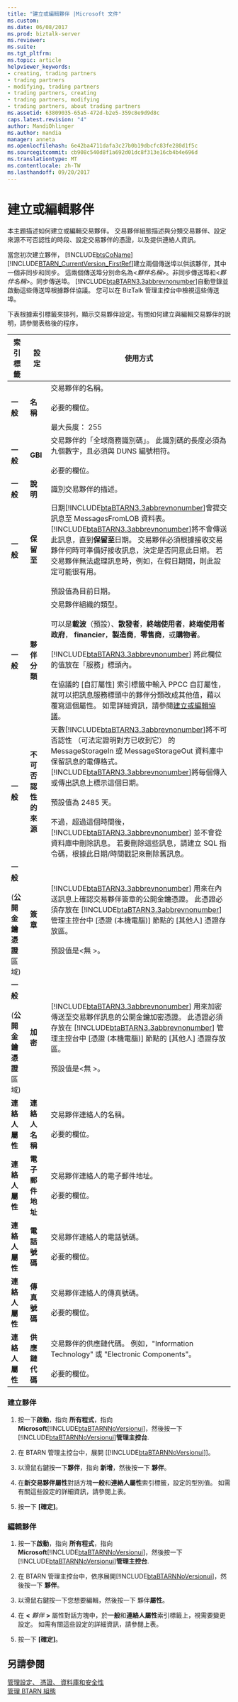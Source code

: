 ```yaml
---
title: "建立或編輯夥伴 |Microsoft 文件"
ms.custom: 
ms.date: 06/08/2017
ms.prod: biztalk-server
ms.reviewer: 
ms.suite: 
ms.tgt_pltfrm: 
ms.topic: article
helpviewer_keywords:
- creating, trading partners
- trading partners
- modifying, trading partners
- trading partners, creating
- trading partners, modifying
- trading partners, about trading partners
ms.assetid: 63809035-65a5-472d-b2e5-359c8e9d9d8c
caps.latest.revision: "4"
author: MandiOhlinger
ms.author: mandia
manager: anneta
ms.openlocfilehash: 6e42ba4711dafa3c27b0b19dbcfc83fe280d1f5c
ms.sourcegitcommit: cb908c540d8f1a692d01dc8f313e16cb4b4e696d
ms.translationtype: MT
ms.contentlocale: zh-TW
ms.lasthandoff: 09/20/2017
---
```

# <a name="creating-or-editing-a-partner"></a>建立或編輯夥伴
本主題描述如何建立或編輯交易夥伴。 交易夥伴組態描述與分類交易夥伴、設定來源不可否認性的時段、設定交易夥伴的憑證，以及提供連絡人資訊。  
  
 當您初次建立夥伴， [!INCLUDE[btsCoName](../../includes/btsconame-md.md)] [!INCLUDE[BTARN_CurrentVersion_FirstRef](../../includes/btarn-currentversion-firstref-md.md)]建立兩個傳送埠以供該夥伴，其中一個非同步和同步。 這兩個傳送埠分別命名為\<*夥伴名稱*>。非同步傳送埠和\<*夥伴名稱*>。同步傳送埠。 [!INCLUDE[btaBTARN3.3abbrevnonumber](../../includes/btabtarn3-3abbrevnonumber-md.md)]自動登錄並啟動這些傳送埠根據夥伴協議。 您可以在 BizTalk 管理主控台中檢視這些傳送埠。  
  
 下表根據索引標籤來排列，顯示交易夥伴設定。有關如何建立與編輯交易夥伴的說明，請參閱表格後的程序。  
  
|索引標籤|設定|使用方式|  
|---------|-------------|-----------|  
|**一般**|**名稱**|交易夥伴的名稱。<br /><br /> 必要的欄位。<br /><br /> 最大長度： 255|  
|**一般**|**GBI**|交易夥伴的「全球商務識別碼」。 此識別碼的長度必須為九個數字，且必須與 DUNS 編號相符。<br /><br /> 必要的欄位。|  
|**一般**|**說明**|識別交易夥伴的描述。|  
|**一般**|**保留至**|日期[!INCLUDE[btaBTARN3.3abbrevnonumber](../../includes/btabtarn3-3abbrevnonumber-md.md)]會提交訊息至 MessagesFromLOB 資料表。 [!INCLUDE[btaBTARN3.3abbrevnonumber](../../includes/btabtarn3-3abbrevnonumber-md.md)]將不會傳送此訊息，直到**保留至**日期。 交易夥伴必須根據接收交易夥伴何時可準備好接收訊息，決定是否同意此日期。 若交易夥伴無法處理訊息時，例如，在假日期間，則此設定可能很有用。<br /><br /> 預設值為目前日期。|  
|**一般**|**夥伴分類**|交易夥伴組織的類型。<br /><br /> 可以是**載波**（預設）、**散發者**，**終端使用者**，**終端使用者政府**， **financier**，**製造商**，**零售商**，或**購物者**。<br /><br /> [!INCLUDE[btaBTARN3.3abbrevnonumber](../../includes/btabtarn3-3abbrevnonumber-md.md)] 將此欄位的值放在「服務」標頭內。<br /><br /> 在協議的 [自訂屬性] 索引標籤中輸入 PPCC 自訂屬性，就可以把訊息服務標頭中的夥伴分類改成其他值，藉以覆寫這個屬性。 如需詳細資訊，請參閱[建立或編輯協議](../../adapters-and-accelerators/accelerator-rosettanet/creating-or-editing-an-agreement.md)。|  
|**一般**|**不可否認性的來源**|天數[!INCLUDE[btaBTARN3.3abbrevnonumber](../../includes/btabtarn3-3abbrevnonumber-md.md)]將不可否認性 （可法定證明對方已收到它） 的 MessageStorageIn 或 MessageStorageOut 資料庫中保留訊息的電傳格式。 [!INCLUDE[btaBTARN3.3abbrevnonumber](../../includes/btabtarn3-3abbrevnonumber-md.md)]將每個傳入或傳出訊息上標示這個日期。<br /><br /> 預設值為 2485 天。<br /><br /> 不過，超過這個時間後，[!INCLUDE[btaBTARN3.3abbrevnonumber](../../includes/btabtarn3-3abbrevnonumber-md.md)] 並不會從資料庫中刪除訊息。 若要刪除這些訊息，請建立 SQL 指令碼，根據此日期/時間戳記來刪除舊訊息。|  
|**一般**<br /><br /> (**公開金鑰憑證**區域)|**簽章**|[!INCLUDE[btaBTARN3.3abbrevnonumber](../../includes/btabtarn3-3abbrevnonumber-md.md)] 用來在內送訊息上確認交易夥伴簽章的公開金鑰憑證。 此憑證必須存放在 [!INCLUDE[btaBTARN3.3abbrevnonumber](../../includes/btabtarn3-3abbrevnonumber-md.md)] 管理主控台中 [憑證 (本機電腦)] 節點的 [其他人] 憑證存放區。<br /><br /> 預設值是\<無 >。|  
|**一般**<br /><br /> (**公開金鑰憑證**區域)|**加密**|[!INCLUDE[btaBTARN3.3abbrevnonumber](../../includes/btabtarn3-3abbrevnonumber-md.md)] 用來加密傳送至交易夥伴訊息的公開金鑰加密憑證。 此憑證必須存放在 [!INCLUDE[btaBTARN3.3abbrevnonumber](../../includes/btabtarn3-3abbrevnonumber-md.md)] 管理主控台中 [憑證 (本機電腦)] 節點的 [其他人] 憑證存放區。<br /><br /> 預設值是\<無 >。|  
|**連絡人屬性**|**連絡人名稱**|交易夥伴連絡人的名稱。<br /><br /> 必要的欄位。|  
|**連絡人屬性**|**電子郵件地址**|交易夥伴連絡人的電子郵件地址。<br /><br /> 必要的欄位。|  
|**連絡人屬性**|**電話號碼**|交易夥伴連絡人的電話號碼。<br /><br /> 必要的欄位。|  
|**連絡人屬性**|**傳真號碼**|交易夥伴連絡人的傳真號碼。<br /><br /> 必要的欄位。|  
|**連絡人屬性**|**供應鏈代碼**|交易夥伴的供應鏈代碼。 例如，"Information Technology" 或 "Electronic Components"。<br /><br /> 必要的欄位。|  
  
### <a name="to-create-a-partner"></a>建立夥伴  
  
1.  按一下**啟動**，指向 **所有程式**，指向  **Microsoft**[!INCLUDE[btaBTARNNoVersionui](../../includes/btabtarnnoversionui-md.md)]，然後按一下[!INCLUDE[btaBTARNNoVersionui](../../includes/btabtarnnoversionui-md.md)]**管理主控台**.  
  
2.  在 BTARN 管理主控台中，展開 [[!INCLUDE[btaBTARNNoVersionui](../../includes/btabtarnnoversionui-md.md)]]。  
  
3.  以滑鼠右鍵按一下**夥伴**，指向 **新增**，然後按一下 **夥伴**。  
  
4.  在**新交易夥伴屬性**對話方塊**一般**和**連絡人屬性**索引標籤，設定的型別值。 如需有關這些設定的詳細資訊，請參閱上表。  
  
5.  按一下 **[確定]**。  
  
### <a name="to-edit-a-partner"></a>編輯夥伴  
  
1.  按一下**啟動**，指向 **所有程式**，指向  **Microsoft**[!INCLUDE[btaBTARNNoVersionui](../../includes/btabtarnnoversionui-md.md)]，然後按一下[!INCLUDE[btaBTARNNoVersionui](../../includes/btabtarnnoversionui-md.md)]**管理主控台**.  
  
2.  在 BTARN 管理主控台中，依序展開[!INCLUDE[btaBTARNNoVersionui](../../includes/btabtarnnoversionui-md.md)]，然後按一下 **夥伴**。  
  
3.  以滑鼠右鍵按一下您想要編輯，然後按一下 夥伴**屬性**。  
  
4.  在 **\<** *夥伴* **>** 屬性對話方塊中，於**一般**和**連絡人屬性**索引標籤上，視需要變更設定。 如需有關這些設定的詳細資訊，請參閱上表。  
  
5.  按一下 **[確定]**。  
  
## <a name="see-also"></a>另請參閱  
 [管理設定、 憑證、 資料庫和安全性](manage-configuration-certificates-databases-security.md)   
 [管理 BTARN 組態](../../adapters-and-accelerators/accelerator-rosettanet/administering-the-btarn-configuration.md)
